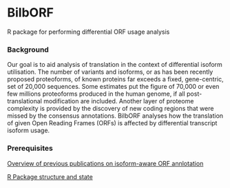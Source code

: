 # BilbORF
R package for performing differential ORF usage analysis  

### Background

Our goal is to aid analysis of translation in the context of differential isoform utilisation. The number of variants and isoforms, or as has been recently proposed proteoforms, of known proteins far exceeds a fixed, gene-centric, set of 20,000 sequences. Some estimates put the figure of 70,000 or even few millions proteoforms produced in the human genome, if all post-translational modification are included. Another layer of proteome complexity is provided by the discovery of new coding regions that were missed by the consensus annotations. BilbORF analyses how the translation of given Open Reading Frames (ORFs) is affected by differential transcript isoform usage. 

### Prerequisites 

[Overview of previous publications on isoform-aware ORF annlotation](https://github.com/ashakru/BilbORF/blob/main/doc/prerequisites.md)  

[R Package structure and state](https://r-pkgs.org/structure.html)
